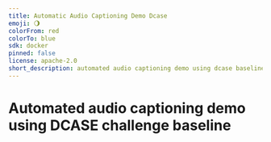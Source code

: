 ```yaml
---
title: Automatic Audio Captioning Demo Dcase
emoji: 🌖
colorFrom: red
colorTo: blue
sdk: docker
pinned: false
license: apache-2.0
short_description: automated audio captioning demo using dcase baseline
---
```


# Automated audio captioning demo using DCASE challenge baseline